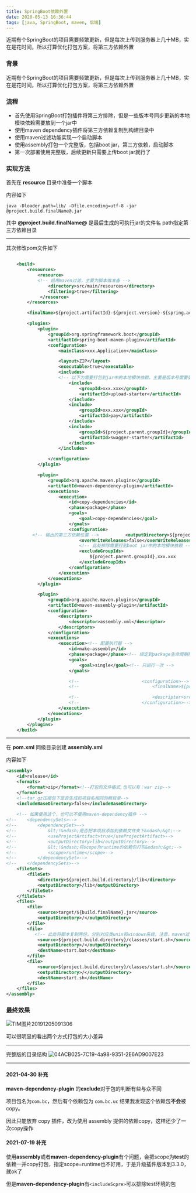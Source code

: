 ```yaml
---
title: SpringBoot依赖外置
date: 2020-05-13 16:36:44
tags: [java, SpringBoot, maven, 后端]
---
```




近期有个SpringBoot的项目需要频繁更新，但是每次上传到服务器上几十MB，实在是花时间，所以打算优化打包方案，将第三方依赖外置



<!-- more -->

### 背景

近期有个SpringBoot的项目需要频繁更新，但是每次上传到服务器上几十MB，实在是花时间，所以打算优化打包方案，将第三方依赖外置

### 流程

- 首先使用SpringBoot打包插件将第三方排除，但是一些版本号同步更新的本地模块依赖需要放到一个jar中
- 使用maven dependency插件将第三方依赖复制到构建目录中
- 使用maven过滤功能实现一个启动脚本
- 使用assembly打包一个完整版，包括boot jar，第三方依赖，启动脚本
- 第一次部署使用完整版，后续更新只需要上传boot jar就行了


### 实现方法



首先在 **resource** 目录中准备一个脚本

内容如下

```
java -Dloader.path=lib/ -Dfile.encoding=utf-8 -jar @project.build.finalName@.jar

```

其中 **@project.build.finalName@** 是最后生成的可执行jar的文件名
path指定第三方依赖目录

---


其次修改pom文件如下

```xml

    <build>
        <resources>
            <resource>
            <!-- 启用maven过滤，主要为脚本做准备 -->
                <directory>src/main/resources</directory>
                <filtering>true</filtering>
             </resource>
        </resources>

        <finalName>${project.artifactId}-${project.version}-${spring.active}</finalName>

        <plugins>
            <plugin>
                <groupId>org.springframework.boot</groupId>
                <artifactId>spring-boot-maven-plugin</artifactId>
                <configuration>
                    <mainClass>xxx.Application</mainClass>

                    <layout>ZIP</layout>
                    <executable>true</executable>
                    <includes>
                    <!-- 以下为需要打包到jar中的本地模块依赖，主要是版本号需要更新，如果放到第三方依赖中，可能会出现多个版本  -->
                        <include>
                            <groupId>xxx.xxx</groupId>
                            <artifactId>upload-starter</artifactId>
                        </include>
                        <include>
                            <groupId>xxx.xxx</groupId>
                            <artifactId>pay</artifactId>
                        </include>
                        <include>
                            <groupId>${project.parent.groupId}</groupId>
                            <artifactId>swagger-starter</artifactId>
                        </include>
                    </includes>

                </configuration>
            </plugin>

            <plugin>
                <groupId>org.apache.maven.plugins</groupId>
                <artifactId>maven-dependency-plugin</artifactId>
                <executions>
                    <execution>
                        <id>copy-dependencies</id>
                        <phase>package</phase>
                        <goals>
                            <goal>copy-dependencies</goal>
                        </goals>
                        <configuration>
          <!-- 输出的第三方依赖位置 -->          <outputDirectory>${project.build.directory}/lib</outputDirectory>
                            <overWriteReleases>false</overWriteReleases>
                            <!-- 此处排除需要打到boot jar中的本地模块依赖 -->
                            <excludeGroupIds>
                                ${project.parent.groupId},xxx.xxx
                            </excludeGroupIds>
                        </configuration>
                    </execution>
                </executions>
            </plugin>

            <plugin>
                <groupId>org.apache.maven.plugins</groupId>
                <artifactId>maven-assembly-plugin</artifactId>
                <configuration>
                    <descriptors>
                        <descriptor>assembly.xml</descriptor>
                    </descriptors>
                </configuration>
                <executions>
                    <execution><!-- 配置执行器 -->
                        <id>make-assembly</id>
                        <phase>package</phase><!-- 绑定到package生命周期阶段上 -->
                        <goals>
                            <goal>single</goal><!-- 只运行一次 -->
                        </goals>

                        <!--                        <configuration>-->
                        <!--                            <finalName>${project.name}</finalName>-->

                        <!--                            <descriptor>src/main/assembly.xml</descriptor>&lt;!&ndash;配置描述文件路径&ndash;&gt;-->
                        <!--                        </configuration>-->
                    </execution>
                </executions>
            </plugin>
        </plugins>
    </build>
```

---

在 **pom.xml** 同级目录创建 **assembly.xml**

内容如下
```xml
<assembly>
    <id>release</id>
    <formats>
        <format>zip</format><!--打包的文件格式,也可以有：war zip-->
    </formats>
    <!--tar.gz压缩包下是否生成和项目名相同的根目录-->
    <includeBaseDirectory>false</includeBaseDirectory>
    
    <!-- 如果使用这个，也可以不使用maven-dependency插件 -->
<!--    <dependencySets>-->
<!--        <dependencySet>-->
<!--            &lt;!&ndash;是否把本项目添加到依赖文件夹下&ndash;&gt;-->
<!--            <useProjectArtifact>true</useProjectArtifact>-->
<!--            <outputDirectory>lib</outputDirectory>-->
<!--            &lt;!&ndash;将scope为runtime的依赖包打包&ndash;&gt;-->
<!--            <scope>runtime</scope>-->
<!--        </dependencySet>-->
<!--    </dependencySets>-->
    <fileSets>
        <fileSet>
            <directory>${project.build.directory}/lib</directory>
            <outputDirectory>/lib</outputDirectory>
        </fileSet>
    </fileSets>
    <files>
        <file>
            <source>target/${build.finalName}.jar</source>
            <outputDirectory>/</outputDirectory>
        </file>
        <file>
           <!-- 此处将脚本复制两份，分别对应类unix和windows系统，注意，maven过滤之后的文件在target目录下 -->
            <source>${project.build.directory}/classes/start.sh</source>
            <outputDirectory>/</outputDirectory>
            <destName>start.bat</destName>
        </file>
        <file>
            <source>${project.build.directory}/classes/start.sh</source>
            <outputDirectory>/</outputDirectory>
            <destName>start.sh</destName>
        </file>
    </files>
</assembly>


```

### 最终效果

![TIM图片20191205091306](https://user-images.githubusercontent.com/27911304/70195072-87fb6700-173f-11ea-8431-e96d6b92690e.png)


可以很明显的看出两个方式打包的大小差异

---

完整版的目录结构
![04ACB025-7C19-4a98-9351-2E6AD9007E23](https://user-images.githubusercontent.com/27911304/70195270-30113000-1740-11ea-8a3d-db9eed190719.png)



---- 

#### 2021-04-30 补充



**maven-dependency-plugin** 的**exclude**对于包的判断有些与众不同

项目包名为`com.bc`，然后有个依赖包为 `com.bc.uc` 结果我发现这个依赖包**不会**被copy。

因此只能放弃 copy 插件，改为使用 assembly 提供的依赖copy，这样还少了一次copy操作

#### 2021-07-19 补充

使用**assembly**或者**maven-dependency-plugin**有个问题，会把scope为**test**的依赖一并copy打包，指定scope=runtime也不好用，于是升级插件版本到3.3.0，就ok了

但是**maven-dependency-plugin**有`<includeScpre>`可以排除test环境的包

